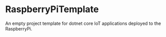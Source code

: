# RaspberryPiTemplate
An empty project template for dotnet core IoT applications deployed to the RaspberryPi.
